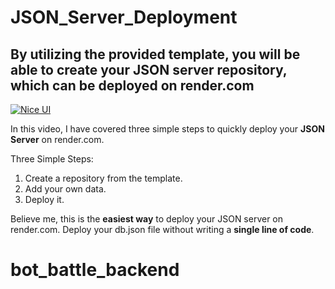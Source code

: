 # JSON_Server_Deployment




By utilizing the provided template, you will be able to create your JSON server repository, which can be deployed on render.com
--------------


[![Nice UI](https://img.youtube.com/vi/W9sbA1a2-Ag/0.jpg)](https://www.youtube.com/watch?v=W9sbA1a2-Ag)


In this video, I have covered three simple steps to quickly deploy your **JSON Server** on render.com.

Three Simple Steps:

1. Create a repository from the template.
2. Add your own data.
3. Deploy it.

Believe me, this is the **easiest way** to deploy your JSON server on render.com. Deploy your db.json file without writing a **single line of code**.

# bot_battle_backend
